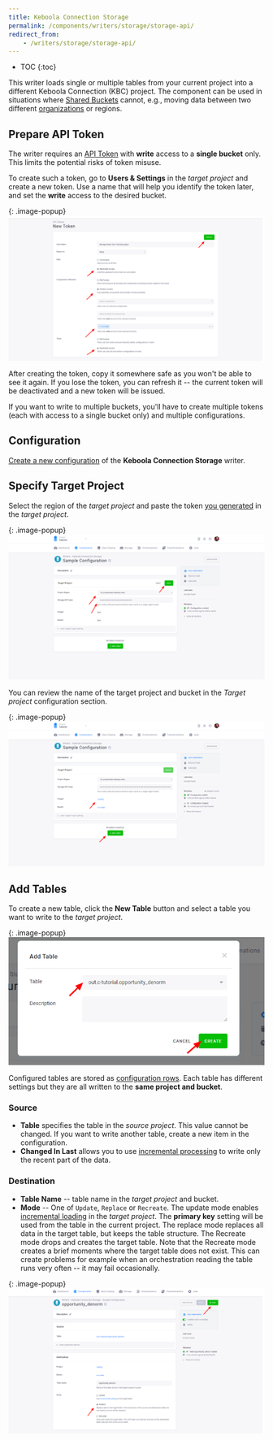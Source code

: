 ```yaml
---
title: Keboola Connection Storage
permalink: /components/writers/storage/storage-api/
redirect_from:
    - /writers/storage/storage-api/
---
```


* TOC
{:toc}

This writer loads single or multiple tables from your current project into a different Keboola Connection (KBC) project.
The component can be used in situations where [Shared Buckets](/storage/buckets/sharing/)
cannot, e.g., moving data between two different [organizations](/management/organization) or regions.

## Prepare API Token
The writer requires an [API Token](/management/project/tokens/) with **write** access to a **single bucket** only. 
This limits the potential risks of token misuse.

To create such a token, go to **Users & Settings** in the *target project* and create a new token. Use a name that will
help you identify the token later, and set the **write** access to the desired bucket.

{: .image-popup}
![Screenshot - Create API Token](/components/writers/storage/storage-api/storage-api-1.png)

After creating the token, copy it somewhere safe as you won't be able to see it again. If you lose the token,
you can refresh it -- the current token will be deactivated and a new token will be issued.

If you want to write to multiple buckets, you'll have to create multiple tokens (each with access to a single bucket only)
and multiple configurations.

## Configuration
[Create a new configuration](/components/#creating-component-configuration) of the **Keboola Connection Storage** writer.

## Specify Target Project
Select the region of the *target project* and paste the token [you generated](#prepare-api-token) in the *target project*.

{: .image-popup}
![Screenshot - Target Project](/components/writers/storage/storage-api/storage-api-2.png)

You can review the name of the target project and bucket in the *Target project* configuration section.

{: .image-popup}
![Screenshot - Target Project](/components/writers/storage/storage-api/storage-api-3.png)

## Add Tables
To create a new table, click the **New Table** button and select a table you want to write to the *target project*.

{: .image-popup}
![Screenshot - Create table](/components/writers/storage/storage-api/storage-api-4.png)

Configured tables are stored as [configuration rows](/components/#configuration-rows).
Each table has different settings but they are all written to the **same project and bucket**.

### Source
- **Table** specifies the table in the *source project*. This value cannot be changed. If you want to write another table,
create a new item in the configuration.
- **Changed In Last** allows you to use [incremental processing](/storage/tables/#incremental-processing) to write only the recent part of the data.

### Destination
- **Table Name** -- table name in the *target project* and bucket.
- **Mode** -- One of `Update`, `Replace` or `Recreate`. The update mode enables [incremental loading](/storage/tables/#incremental-loading) 
in the *target project*. The **primary key** setting will be used from the table in the current project. The replace mode replaces all data
in the target table, but keeps the table structure. The Recreate mode drops and creates the target table. Note that the
Recreate mode creates a brief moments where the target table does not exist. This can create problems for example when an orchestration
reading the table runs very often -- it may fail occasionally.

{: .image-popup}
![Screenshot - Table detail](/components/writers/storage/storage-api/storage-api-5.png)
